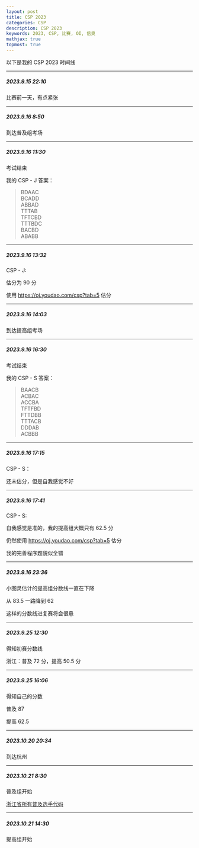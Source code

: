 ```yaml
---
layout: post
title: CSP 2023
categories: CSP
description: CSP 2023
keywords: 2023, CSP, 比赛, OI, 信奥
mathjax: true
topmost: true
---
```


以下是我的 CSP 2023 时间线

---

##### 2023.9.15 22:10

比赛前一天，有点紧张

---

##### 2023.9.16 8:50

到达普及组考场

---

##### 2023.9.16 11:30

考试结束

我的 CSP - J 答案：

> BDAAC  
> BCADD  
> ABBAD  
> TTTAB  
> TFTCBD  
> TTTBDC  
> BACBD  
> ABABB   

---

##### 2023.9.16 13:32

CSP - J:

估分为 90 分

使用 <https://oj.youdao.com/csp?tab=5> 估分

---

##### 2023.9.16 14:03

到达提高组考场

---

##### 2023.9.16 16:30

考试结束

我的 CSP - S 答案：

> BAACB  
> ACBAC  
> ACCBA  
> TFTFBD  
> FTTDBB  
> TTTACB  
> DDDAB  
> ACBBB  

---

##### 2023.9.16 17:15

CSP - S：

还未估分，但是自我感觉不好

---

##### 2023.9.16 17:41

CSP - S:

自我感觉是准的，我的提高组大概只有 62.5 分

仍然使用 <https://oj.youdao.com/csp?tab=5> 估分

我的完善程序题貌似全错

---

##### 2023.9.16 23:36

小图灵估计的提高组分数线一直在下降

从 83.5 一路降到 62

这样的分数线进复赛将会很悬

---

##### 2023.9.25 12:30

得知初赛分数线

浙江：普及 72 分，提高 50.5 分

---

##### 2023.9.25 16:06

得知自己的分数

普及 87

提高 62.5

---

##### 2023.10.20 20:34

到达杭州

---

##### 2023.10.21 8:30

普及组开始

[浙江省所有普及选手代码](/files/CSP2023-J.zip)

---

##### 2023.10.21 14:30

提高组开始

